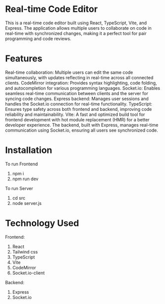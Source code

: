 # Real-time Code Editor
This is a real-time code editor built using React, TypeScript, Vite, and Express. The application allows multiple users to collaborate on code in real-time with synchronized changes, making it a perfect tool for pair programming and code reviews.

# Features
Real-time collaboration: Multiple users can edit the same code simultaneously, with updates reflecting in real-time across all connected clients.
CodeMirror integration: Provides syntax highlighting, code folding, and autocompletion for various programming languages.
Socket.io: Enables seamless real-time communication between clients and the server for syncing code changes.
Express backend: Manages user sessions and handles the Socket.io connection for real-time functionality.
TypeScript: Ensures type safety across both frontend and backend, improving code reliability and maintainability.
Vite: A fast and optimized build tool for frontend development with hot module replacement (HMR) for a better developer experience.
The backend, built with Express, manages real-time communication using Socket.io, ensuring all users see synchronized code.

# Installation

To run Frontend
1. npm i
2. npm run dev

To run Server
1. cd src
2. node server.js

# Technology Used

Frontend:

1. React
2. Tailwind css
3. TypeScript
4. Vite
5. CodeMirror
6. Socket.io-client

Backend:

1. Express
2. Socket.io


